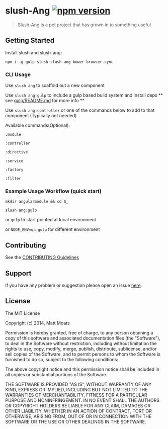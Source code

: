 # slush-Ang [![npm version](https://badge.fury.io/js/slush-ang.svg)](http://badge.fury.io/js/slush-ang)

> Slush-Ang is a pet project that has grown in to something useful

## Getting Started

Install slush and slush-ang:

`npm i -g gulp slush slush-ang bower browser-sync`

### CLI Usage
Use `slush ang` to scaffold out a new component

Use `slush ang:gulp` to include a gulp based build system and install deps  ** see <a href="https://github.com/mmoats/slush-ang/blob/master/gulp/README.md">gulp/README.md</a> for more info **

Use `slush ang:controller` or one of the commands below to add to that component (Typically not needed)

Available commands(Optional):

`:module`

`:controller`

`:directive`

`:service`

`:factory`

`:filter`

### Example Usage Workflow (quick start)

`mkdir angularmodule && cd $_`

`slush ang:gulp`

or `gulp` to start pointed at local environment

or `NODE_ENV=qa gulp` for different environment

## Contributing

See the [CONTRIBUTING Guidelines](https://github.com/mattmoats/slush-ang/blob/master/CONTRIBUTING.md)

## Support
If you have any problem or suggestion please open an issue [here](https://github.com/mattmoats/slush-ang/issues).

## License

The MIT License

Copyright (c) 2014, Matt Moats

Permission is hereby granted, free of charge, to any person
obtaining a copy of this software and associated documentation
files (the "Software"), to deal in the Software without
restriction, including without limitation the rights to use,
copy, modify, merge, publish, distribute, sublicense, and/or sell
copies of the Software, and to permit persons to whom the
Software is furnished to do so, subject to the following
conditions:

The above copyright notice and this permission notice shall be
included in all copies or substantial portions of the Software.

THE SOFTWARE IS PROVIDED "AS IS", WITHOUT WARRANTY OF ANY KIND,
EXPRESS OR IMPLIED, INCLUDING BUT NOT LIMITED TO THE WARRANTIES
OF MERCHANTABILITY, FITNESS FOR A PARTICULAR PURPOSE AND
NONINFRINGEMENT. IN NO EVENT SHALL THE AUTHORS OR COPYRIGHT
HOLDERS BE LIABLE FOR ANY CLAIM, DAMAGES OR OTHER LIABILITY,
WHETHER IN AN ACTION OF CONTRACT, TORT OR OTHERWISE, ARISING
FROM, OUT OF OR IN CONNECTION WITH THE SOFTWARE OR THE USE OR
OTHER DEALINGS IN THE SOFTWARE.
